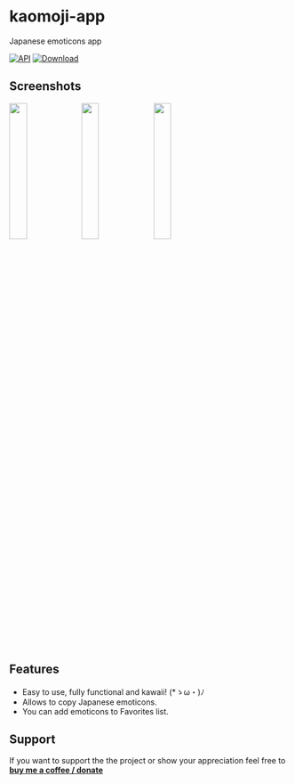# kaomoji-app
Japanese emoticons app

[![API](https://img.shields.io/badge/API-15%2B-brightgreen.svg?style=flat)](https://android-arsenal.com/api?level=15)
[![Download](https://img.shields.io/badge/Download-v.1.0.3-blue.svg)](https://github.com/msnthrpc-drnkn-lnr/kaomoji-app/releases/latest)

## Screenshots
<img src="https://github.com/msnthrpc-drnkn-lnr/kaomoji-app/blob/master/screenshots/0.jpg?raw=true" width="25%" /> <img src="https://github.com/msnthrpc-drnkn-lnr/kaomoji-app/blob/master/screenshots/3.jpg?raw=true" width="25%" /> <img src="https://github.com/msnthrpc-drnkn-lnr/kaomoji-app/blob/master/screenshots/2.jpg?raw=true" width="25%" />

## Features
* Easy to use, fully functional and kawaii! (*ゝω・)ﾉ
* Allows to copy Japanese emoticons.
* You can add emoticons to Favorites list.

## Support
If you want to support the the project or show your appreciation feel free to **[buy me a coffee / donate](https://www.paypal.me/kekc1304/1)**

